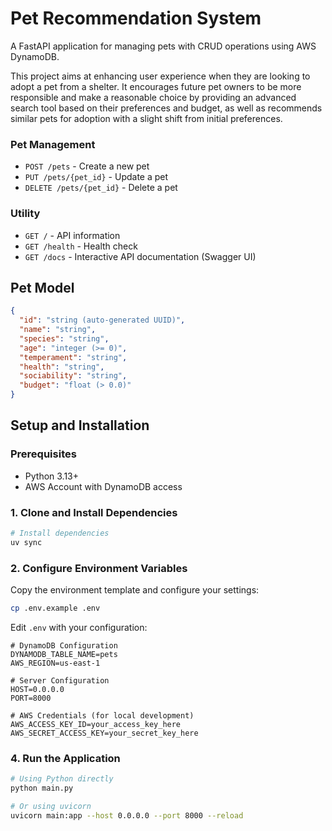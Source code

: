 # Pet Recommendation System

A FastAPI application for managing pets with CRUD operations using AWS DynamoDB.

This project aims at enhancing user experience when they are looking to adopt a pet from a shelter. It encourages future pet owners to be more responsible and make a reasonable choice by providing an advanced search tool based on their preferences and budget, as well as recommends similar pets for adoption with a slight shift from initial preferences.


### Pet Management
- `POST /pets` - Create a new pet
- `PUT /pets/{pet_id}` - Update a pet
- `DELETE /pets/{pet_id}` - Delete a pet


### Utility
- `GET /` - API information
- `GET /health` - Health check
- `GET /docs` - Interactive API documentation (Swagger UI)

## Pet Model

```json
{
  "id": "string (auto-generated UUID)",
  "name": "string",
  "species": "string",
  "age": "integer (>= 0)",
  "temperament": "string",
  "health": "string",
  "sociability": "string",
  "budget": "float (> 0.0)"
}
```

## Setup and Installation

### Prerequisites

- Python 3.13+
- AWS Account with DynamoDB access

### 1. Clone and Install Dependencies

```bash
# Install dependencies
uv sync
```

### 2. Configure Environment Variables

Copy the environment template and configure your settings:

```bash
cp .env.example .env
```

Edit `.env` with your configuration:

```env
# DynamoDB Configuration
DYNAMODB_TABLE_NAME=pets
AWS_REGION=us-east-1

# Server Configuration
HOST=0.0.0.0
PORT=8000

# AWS Credentials (for local development)
AWS_ACCESS_KEY_ID=your_access_key_here
AWS_SECRET_ACCESS_KEY=your_secret_key_here
```


### 4. Run the Application

```bash
# Using Python directly
python main.py

# Or using uvicorn
uvicorn main:app --host 0.0.0.0 --port 8000 --reload
```
